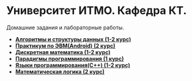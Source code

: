 # Университет ИТМО. Кафедра КТ.
Домашние задания и лабораторные работы.

* **[Алгоритмы и структуры данных (1-2 курс)](Algorithm)**
* **[Практикум по ЭВМ(Android) (2 курс)](Android)**
* **[Дискретная математика (1-2 курс)](Discrete_Math)**
* **[Парадигмы программирования (1 курс)](Paradigm)**
* **[Языки программирования(C++) (1-2 курс)](С%2B%2B)**
* **[Математическая логика (2 курс)](Mathlog)**
